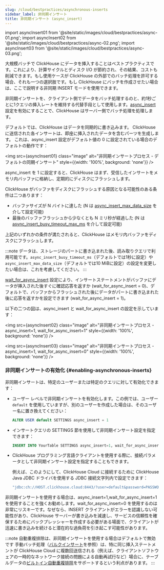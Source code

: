 ```yaml
---
slug: /cloud/bestpractices/asynchronous-inserts
sidebar_label: 非同期インサート
title: 非同期インサート (async_insert)
---
```


import asyncInsert01 from '@site/static/images/cloud/bestpractices/async-01.png';
import asyncInsert02 from '@site/static/images/cloud/bestpractices/async-02.png';
import asyncInsert03 from '@site/static/images/cloud/bestpractices/async-03.png';

大規模バッチで ClickHouse にデータを挿入することはベストプラクティスです。これにより、計算サイクルとディスク I/O が節約され、その結果、コストも削減できます。もし使用ケースが ClickHouse の外部でのバッチ処理を許可する場合、それも一つの選択肢です。もし ClickHouse にバッチを作成させたい場合は、ここで説明する非同期 INSERT モードを使用できます。

非同期インサートを、クライアント側でデータをバッチ処理するのと、約1秒ごとに1クエリの挿入レートを維持する代替手段として使用します。[async_insert](/operations/settings/settings.md/#async_insert) 設定を有効にすることで、ClickHouse はサーバー側でバッチ処理を処理します。

デフォルトでは、ClickHouse はデータを同期的に書き込みます。
ClickHouse に送信された各インサートは、即座に挿入されたデータを含むパーツを生成します。
これは、async_insert 設定がデフォルト値の 0 に設定されている場合のデフォルトの動作です：

<img src={asyncInsert01}
  class="image"
  alt="非同期インサートプロセス - デフォルトの同期インサート"
  style={{width: '100%', background: 'none'}} />

async_insert を 1 に設定すると、ClickHouse はまず、受信したインサートをメモリ内バッファに格納し、定期的にディスクにフラッシュします。

ClickHouse がバッファをディスクにフラッシュする原因となる可能性のある条件は二つあります：
- バッファサイズが N バイトに達した (N は [async_insert_max_data_size](/operations/settings/settings.md/#async_insert_max_data_size) を介して設定可能)
- 最後のバッファフラッシュから少なくとも N ミリ秒が経過した (N は [async_insert_busy_timeout_max_ms](/operations/settings/settings.md/#async_insert_busy_timeout_max_ms) を介して設定可能)

上記のいずれかの条件が満たされると、ClickHouse はメモリ内バッファをディスクにフラッシュします。

:::note
データは、ストレージのパートに書き込まれた後、読み取りクエリで利用可能です。`async_insert_busy_timeout_ms`（デフォルトでは1秒に設定）や `async_insert_max_data_size`（デフォルトでは10 MiBに設定）の設定を変更したい場合は、これを考慮してください。
:::

[wait_for_async_insert](/operations/settings/settings.md/#wait_for_async_insert) 設定により、インサートステートメントがバッファにデータが挿入された後すぐに確認応答を返すか (wait_for_async_insert = 0)、デフォルトで、バッファからフラッシュされた後にデータがパートに書き込まれた後に応答を返すかを設定できます (wait_for_async_insert = 1)。

以下の二つの図は、async_insert と wait_for_async_insert の設定を示しています：

<img src={asyncInsert02}
  class="image"
  alt="非同期インサートプロセス - async_insert=1, wait_for_async_insert=1"
  style={{width: '100%', background: 'none'}} />

<img src={asyncInsert03}
  class="image"
  alt="非同期インサートプロセス - async_insert=1, wait_for_async_insert=0"
  style={{width: '100%', background: 'none'}} />

### 非同期インサートの有効化 {#enabling-asynchronous-inserts}

非同期インサートは、特定のユーザーまたは特定のクエリに対して有効化できます：

- ユーザー レベルで非同期インサートを有効化します。この例では、ユーザー `default` を使用していますが、別のユーザーを作成した場合は、そのユーザー名に置き換えてください：
  ```sql
  ALTER USER default SETTINGS async_insert = 1
  ```
- インサートクエリの SETTINGS 節を使用して非同期インサート設定を指定できます：
  ```sql
  INSERT INTO YourTable SETTINGS async_insert=1, wait_for_async_insert=1 VALUES (...)
  ```
- ClickHouse プログラミング言語クライアントを使用する際に、接続パラメータとして非同期インサート設定を指定することもできます。

  例えば、このようにして、ClickHouse Cloud に接続するために ClickHouse Java JDBC ドライバを使用する JDBC 接続文字列内で設定できます：
  ```bash
  "jdbc:ch://HOST.clickhouse.cloud:8443/?user=default&password=PASSWORD&ssl=true&custom_http_params=async_insert=1,wait_for_async_insert=1"
  ```

非同期インサートを使用する場合は、async_insert=1,wait_for_async_insert=1 を使用することを強くお勧めします。wait_for_async_insert=0 を使用するのは非常にリスキーです。なぜなら、INSERT クライアントがエラーを認識しない可能性があり、ClickHouse サーバーが書き込みを減速し、サービスの信頼性を確保するためにバックプレッシャーを作成する必要がある場面で、クライアントが迅速に書き込みを続けると潜在的な過負荷を引き起こす可能性があります。

:::note 自動重複排除は、非同期インサートを使用する場合はデフォルトで無効です
手動バッチ処理（[バルクインサート](/cloud/bestpractices/bulkinserts.md)を参照）は、特に同じ挿入ステートメントが ClickHouse Cloud に複数回送信される（例えば、クライアントソフトウェアの一時的なネットワーク接続の問題による自動再試行など）場合に、テーブルデータの[ビルトイン自動重複排除](/engines/table-engines/mergetree-family/replication.md)をサポートするという利点があります。
:::
